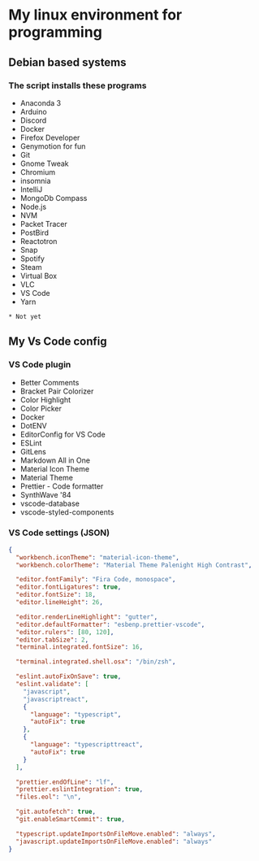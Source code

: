 # My linux environment for programming
## Debian based systems

### The script installs these programs
- Anaconda 3
- Arduino
- Discord
- Docker
- Firefox Developer
- Genymotion for fun
- Git
- Gnome Tweak
- Chromium
- insomnia
- IntelliJ
- MongoDb Compass
- Node.js
- NVM
- Packet Tracer
- PostBird
- Reactotron
- Snap
- Spotify
- Steam
- Virtual Box
- VLC
- VS Code
- Yarn

`* Not yet` 

## My Vs Code config

### VS Code plugin
- Better Comments
- Bracket Pair Colorizer
- Color Highlight
- Color Picker
- Docker
- DotENV
- EditorConfig for VS Code
- ESLint
- GitLens
- Markdown All in One
- Material Icon Theme
- Material Theme
- Prettier - Code formatter
- SynthWave '84
- vscode-database
- vscode-styled-components

### VS Code settings (JSON)

```json
{
  "workbench.iconTheme": "material-icon-theme",
  "workbench.colorTheme": "Material Theme Palenight High Contrast",

  "editor.fontFamily": "Fira Code, monospace",
  "editor.fontLigatures": true,
  "editor.fontSize": 18,
  "editor.lineHeight": 26,

  "editor.renderLineHighlight": "gutter",
  "editor.defaultFormatter": "esbenp.prettier-vscode",
  "editor.rulers": [80, 120],
  "editor.tabSize": 2,
  "terminal.integrated.fontSize": 16,

  "terminal.integrated.shell.osx": "/bin/zsh",

  "eslint.autoFixOnSave": true,
  "eslint.validate": [
    "javascript",
    "javascriptreact",
    {
      "language": "typescript",
      "autoFix": true
    },
    {
      "language": "typescripttreact",
      "autoFix": true
    }
  ],

  "prettier.endOfLine": "lf",
  "prettier.eslintIntegration": true,
  "files.eol": "\n",

  "git.autofetch": true,
  "git.enableSmartCommit": true,

  "typescript.updateImportsOnFileMove.enabled": "always",
  "javascript.updateImportsOnFileMove.enabled": "always"
}
```
